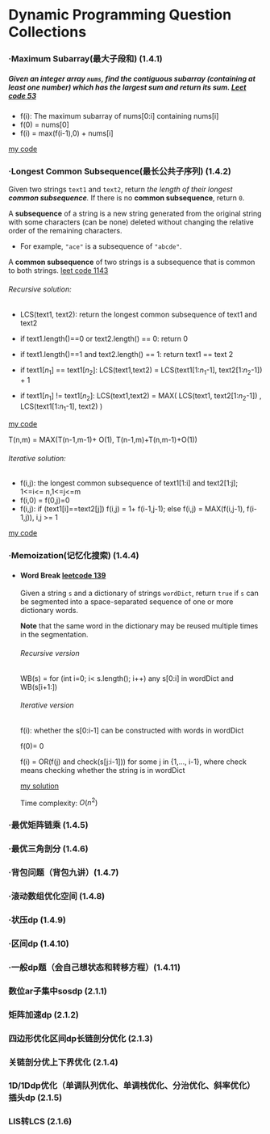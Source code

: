 # Dynamic Programming Question Collections

### ·Maximum Subarray(最大子段和) (1.4.1)

##### Given an integer array `nums`, find the contiguous subarray (containing at least one number) which has the largest sum and return *its sum*. [Leet code 53](https://leetcode.com/problems/maximum-subarray/)

- f(i): The maximum subarray of nums[0:i] containing nums[i]
- f(0) = nums[0] 
- f(i) = max(f(i-1),0) + nums[i]

[my code](https://pastebin.pl/view/a8362707)



###  ·Longest Common Subsequence(最长公共子序列) (1.4.2)

Given two strings `text1` and `text2`, return *the length of their longest **common subsequence**.* If there is no **common subsequence**, return `0`.

A **subsequence** of a string is a new string generated from the original string with some characters (can be none) deleted without changing the relative order of the remaining characters.

- For example, `"ace"` is a subsequence of `"abcde"`.

A **common subsequence** of two strings is a subsequence that is common to both strings. [leet code 1143](https://leetcode.com/problems/longest-common-subsequence/)

###### Recursive solution:

- LCS(text1, text2): return the longest common subsequence of text1 and text2
- if text1.length()==0 or text2.length() == 0: return 0
- if text1.length()==1 and text2.length() == 1: return text1 == text 2

- if text1[$n_1$] == text1[$n_2$]: LCS(text1,text2) = LCS(text1[1:$n_1$-1], text2[1:$n_2$-1]) + 1
- if text1[$n_1$] != text1[$n_2$]:  LCS(text1,text2) = MAX( LCS(text1, text2[1:$n_2$-1]) , LCS(text1[1:$n_1$-1], text2) )

[my code](https://paste-bin.xyz/51820)

T(n,m) = MAX(T(n-1,m-1)+ O(1), T(n-1,m)+T(n,m-1)+O(1))  

###### Iterative solution:

- f(i,j): the longest common subsequence of text1[1:i] and text2[1:j]; 1<=i<= n,1<=j<=m
- f(i,0) = f(0,j)=0 
- f(i,j): if (text1[i]==text2[j]) f(i,j) = 1+ f(i-1,j-1); else f(i,j) = MAX(f(i,j-1), f(i-1,j)), i,j >= 1

[my code](https://paste-bin.xyz/51823)





### ·Memoization(记忆化搜索) (1.4.4)

- #### Word Break [leetcode 139](https://leetcode.com/problems/word-break/)

  Given a string `s` and a dictionary of strings `wordDict`, return `true` if `s` can be segmented into a space-separated sequence of one or more dictionary words.

  **Note** that the same word in the dictionary may be reused multiple times in the segmentation.

  

  ###### Recursive version

  WB(s) = for (int i=0; i< s.length(); i++) any s[0:i] in wordDict and WB(s[i+1:])

  ###### Iterative version

  f(i): whether the s[0:i-1] can be constructed with words in wordDict

  f(0)= 0

  f(i) = OR(f(j) and check(s[j:i-1])) for some j in {1,..., i-1}, where check means checking whether the string is in wordDict

  [my solution](https://paste-bin.xyz/51836)

  Time complexity: $O(n^2)$







### ·最优矩阵链乘 (1.4.5)

### ·最优三角剖分 (1.4.6)

### ·背包问题（背包九讲）(1.4.7)

### ·滚动数组优化空间 (1.4.8)

### ·状压dp (1.4.9)

### ·区间dp (1.4.10)

### ·一般dp题（会自己想状态和转移方程）(1.4.11)

### 数位ar子集中sosdp (2.1.1)

### 矩阵加速dp (2.1.2)

### 四边形优化区间dp长链剖分优化 (2.1.3)

### 关链剖分优上下界优化 (2.1.4)

### 1D/1Ddp优化（单调队列优化、单调栈优化、分治优化、斜率优化）插头dp (2.1.5)

### LIS转LCS (2.1.6)
